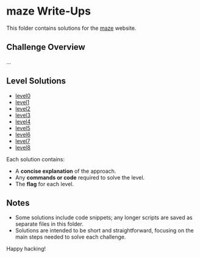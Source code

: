 # maze Write-Ups

This folder contains solutions for the [maze](https://overthewire.org/wargames/maze/) website. 

## Challenge Overview
...

## Level Solutions
- [level0](./maze0.md) 
- [level1](./maze1.md) 
- [level2](./maze2.md) 
- [level3](./maze3.md) 
- [level4](./maze4.md) 
- [level5](./maze5.md) 
- [level6](./maze6.md) 
- [level7](./maze7.md) 
- [level8](./maze8.md) 


Each solution contains:
- A **concise explanation** of the approach.
- Any **commands or code** required to solve the level.
- The **flag** for each level.

## Notes
- Some solutions include code snippets; any longer scripts are saved as separate files in this folder.
- Solutions are intended to be short and straightforward, focusing on the main steps needed to solve each challenge.
  
Happy hacking!
